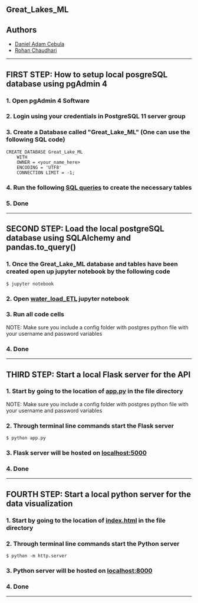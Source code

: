 ## Great_Lakes_ML

## Authors

- [Daniel Adam Cebula](https://github.com/cebulada)
- [Rohan Chaudhari](https://github.com/focusrohan)
___

## FIRST STEP:  How to setup local posgreSQL database using pgAdmin 4

### 1. Open pgAdmin 4 Software
### 2. Login using your credentials in PostgreSQL 11 server group
### 3. Create a Database called "Great_Lake_ML" (One can use the following SQL code)
```
CREATE DATABASE Great_Lake_ML
    WITH 
    OWNER = <your_name_here>
    ENCODING = 'UTF8'
    CONNECTION LIMIT = -1;
```
### 4. Run the following [SQL queries](./PostgreSQL_Database/schema.sql) to create the necessary tables
### 5. Done
___

## SECOND STEP:  Load the local postgreSQL database using SQLAlchemy and pandas.to_query()

### 1. Once the Great_Lake_ML database and tables have been created open up jupyter notebook by the following code
```
$ jupyter notebook
```
### 2. Open [water_load_ETL](./Jupyter_Notebooks/water_load_ETL.ipynb) jupyter notebook
### 3. Run all code cells
NOTE: Make sure you include a config folder with postgres python file with your username and password variables
### 4. Done
___

## THIRD STEP:  Start a local Flask server for the API

### 1. Start by going to the location of [app.py](./Flask_Server/app.py) in the file directory
NOTE: Make sure you include a config folder with postgres python file with your username and password variables
### 2. Through terminal line commands start the Flask server
```
$ python app.py
```
### 3. Flask server will be hosted on [localhost:5000](http://localhost:5000/)
### 4. Done
___

## FOURTH STEP:  Start a local python server for the data visualization

### 1. Start by going to the location of [index.html](./Website/index.html) in the file directory
### 2. Through terminal line commands start the Python server
```
$ python -m http.server
```
### 3. Python server will be hosted on [localhost:8000](http://localhost:8000/)
### 4. Done
___